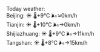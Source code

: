 Today weather:  
Beijing: ☀️ 🌡️+9°C 🌬️↘0km/h  
Tianjin: ☀️ 🌡️+10°C 🌬️→0km/h  
Shijiazhuang: ☀️ 🌡️+9°C 🌬️→11km/h  
Tangshan: ☀️ 🌡️+8°C 🌬️→15km/h  

